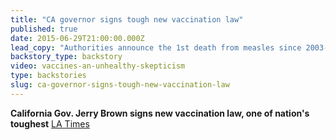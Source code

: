 ```yaml
---
title: "CA governor signs tough new vaccination law"
published: true
date: 2015-06-29T21:00:00.000Z
lead_copy: "Authorities announce the 1st death from measles since 2003--and Governor Jerry Brown signs a tough vaccination bill. Here\'s the backstory. "
backstory_type: backstory
video: vaccines-an-unhealthy-skepticism
type: backstories
slug: ca-governor-signs-tough-new-vaccination-law
---
```


**California Gov. Jerry Brown signs new vaccination law, one of nation's toughest**
[LA Times](http://www.latimes.com/local/political/la-me-ln-governor-signs-tough-new-vaccination-law-20150630-story.html)

